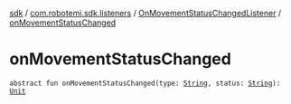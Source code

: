 [sdk](../../index.md) / [com.robotemi.sdk.listeners](../index.md) / [OnMovementStatusChangedListener](index.md) / [onMovementStatusChanged](./on-movement-status-changed.md)

# onMovementStatusChanged

`abstract fun onMovementStatusChanged(type: `[`String`](https://kotlinlang.org/api/latest/jvm/stdlib/kotlin/-string/index.html)`, status: `[`String`](https://kotlinlang.org/api/latest/jvm/stdlib/kotlin/-string/index.html)`): `[`Unit`](https://kotlinlang.org/api/latest/jvm/stdlib/kotlin/-unit/index.html)